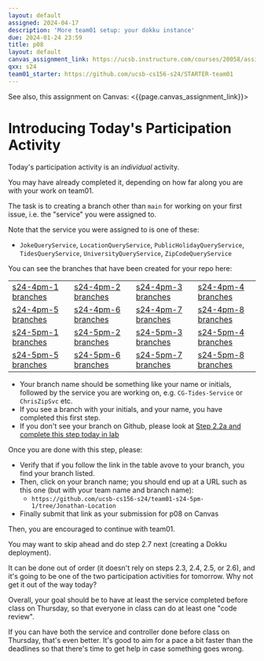 ```yaml
---
layout: default
assigned: 2024-04-17
description: 'More team01 setup: your dokku instance'
due: 2024-01-24 23:59
title: p08
layout: default
canvas_assignment_link: https://ucsb.instructure.com/courses/20058/assignments/236312
qxx: s24
team01_starter: https://github.com/ucsb-cs156-s24/STARTER-team01
---
```


See also, this assignment on Canvas: <{{page.canvas_assignment_link}}>

# Introducing Today's Participation Activity

Today's participation activity is an *individual* activity.

You may have already completed it, depending on how far along you are with your work on team01.

The task is to creating a branch other than `main` for working on your first issue, i.e. the "service" you were assigned to.

Note that the service you were assigned to is one of these:
- `JokeQueryService`, `LocationQueryService`, `PublicHolidayQueryService`, `TidesQueryService`, `UniversityQueryService`, `ZipCodeQueryService`


You can see the branches that have been created for your repo here:

| | | | |
|-|-|-|-|
| [s24-4pm-1 branches](https://github.com/ucsb-cs156-s24/team01-s24-4pm-1/branches) | [s24-4pm-2 branches](https://github.com/ucsb-cs156-s24/team01-s24-4pm-2/branches) | [s24-4pm-3 branches](https://github.com/ucsb-cs156-s24/team01-s24-4pm-3/branches) | [s24-4pm-4 branches](https://github.com/ucsb-cs156-s24/team01-s24-4pm-4/branches) |
| [s24-4pm-5 branches](https://github.com/ucsb-cs156-s24/team01-s24-4pm-5/branches) | [s24-4pm-6 branches](https://github.com/ucsb-cs156-s24/team01-s24-4pm-6/branches) | [s24-4pm-7 branches](https://github.com/ucsb-cs156-s24/team01-s24-4pm-7/branches) | [s24-4pm-8 branches](https://github.com/ucsb-cs156-s24/team01-s24-4pm-8/branches) |
| [s24-5pm-1 branches](https://github.com/ucsb-cs156-s24/team01-s24-5pm-1/branches) | [s24-5pm-2 branches](https://github.com/ucsb-cs156-s24/team01-s24-5pm-2/branches) | [s24-5pm-3 branches](https://github.com/ucsb-cs156-s24/team01-s24-5pm-3/branches) | [s24-5pm-4 branches](https://github.com/ucsb-cs156-s24/team01-s24-5pm-4/branches) |
| [s24-5pm-5 branches](https://github.com/ucsb-cs156-s24/team01-s24-5pm-5/branches) | [s24-5pm-6 branches](https://github.com/ucsb-cs156-s24/team01-s24-5pm-6/branches) | [s24-5pm-7 branches](https://github.com/ucsb-cs156-s24/team01-s24-5pm-7/branches) | [s24-5pm-8 branches](https://github.com/ucsb-cs156-s24/team01-s24-5pm-8/branches) |

- Your branch name should be something like your name or initials, followed by the service you are working on, e.g. `CG-Tides-Service` or `ChrisZipSvc` etc.
- If you see a branch with your initials, and your name, you have completed this first step.
- If you don't see your branch on Github, please look at [Step 2.2a and complete this step today in lab](https://ucsb-cs156.github.io/s24/lab/team01.html#step-22a-make-a-first-commit)


Once you are done with this step, please:
* Verify that if you follow the link in the table avove to your branch, you find your branch listed.
* Then, click on your branch name; you should end up at a URL such as this one (but with your team name and branch name):
  - `https://github.com/ucsb-cs156-s24/team01-s24-5pm-1/tree/Jonathan-Location`
* Finally submit that link as your submission for p08 on Canvas

Then, you are encouraged to continue with team01.

You may want to skip ahead and do step 2.7 next (creating a Dokku deployment).

It can be done out of order (it doesn't rely on steps 2.3, 2.4, 2.5, or 2.6), and it's going to be one of the two participation activities for tomorrow.  Why not get it out of the way today?

Overall, your goal should be to have at least the service completed before class on Thursday, so that everyone in class can do at least one "code review".

If you can have both
the service and controller done before class on Thursday, that's even better.   It's good to aim for a pace a bit faster than the deadlines so that there's time to get help in case something goes wrong.
